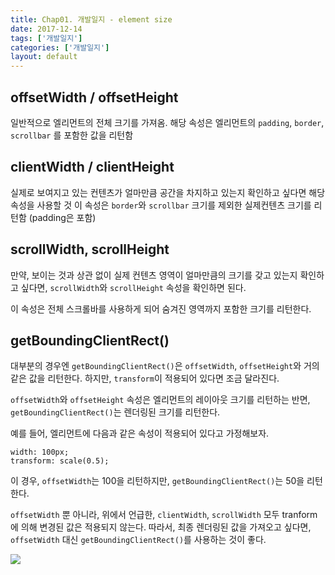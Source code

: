 ```yaml
---
title: Chap01. 개발일지 - element size
date: 2017-12-14
tags: ['개발일지']
categories: ['개발일지']
layout: default 
---
```


## offsetWidth / offsetHeight
일반적으로 엘리먼트의 전체 크기를 가져옴.
해당 속성은 엘리먼트의 `padding`, `border`, `scrollbar` 를 포함한 값을 리턴함




## clientWidth / clientHeight
실제로 보여지고 있는 컨텐츠가 얼마만큼 공간을 차지하고 있는지 확인하고 싶다면 해당 속성을 사용할 것
이 속성은 `border`와 `scrollbar` 크기를 제외한 실제컨텐츠 크기를 리턴함 (padding은 포함)




## scrollWidth, scrollHeight

만약, 보이는 것과 상관 없이 실제 컨텐츠 영역이 얼마만큼의 크기를 갖고 있는지 확인하고 싶다면,
`scrollWidth`와 `scrollHeight` 속성을 확인하면 된다.

이 속성은 전체 스크롤바를 사용하게 되어 숨겨진 영역까지 포함한 크기를 리턴한다.





## getBoundingClientRect()

대부분의 경우엔 `getBoundingClientRect()`은 `offsetWidth`, `offsetHeight`와 거의 같은 값을 리턴한다.
하지만, `transform`이 적용되어 있다면 조금 달라진다.

`offsetWidth`와 `offsetHeight` 속성은 엘리먼트의 레이아웃 크기를 리턴하는 반면,
`getBoundingClientRect()`는 렌더링된 크기를 리턴한다.

예를 들어, 엘리먼트에 다음과 같은 속성이 적용되어 있다고 가정해보자.

```
width: 100px;
transform: scale(0.5);
```

이 경우, `offsetWidth`는 100을 리턴하지만, `getBoundingClientRect()`는 50을 리턴한다.

`offsetWidth` 뿐 아니라, 위에서 언급한, `clientWidth`, `scrollWidth` 모두 tranform에 의해 변경된 값은 적용되지 않는다.
따라서, 최종 렌더링된 값을 가져오고 싶다면, `offsetWidth` 대신 `getBoundingClientRect()`를 사용하는 것이 좋다.





![](/images/width.png)